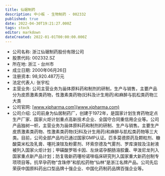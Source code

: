 ```yaml
---
title: 仙琚制药
description: 中小板 - 生物制药 - 002332
published: true
date: 2022-04-30T19:21:27.000Z
tags: stock
editor: markdown
dateCreated: 2022-01-01T00:00:00.000Z
---
```


- 公司名称: 浙江仙琚制药股份有限公司
- 股票代码: 002332.SZ
- 所在地: 浙江 - 台州市
- 成立日期: 2000年06月26日
- 注册资本: 98,920.487万元
- 法定代表人: 张宇松
- 主营业务: 公司主营业务为甾体原料药和制剂的研制，生产与销售，主要产品分为皮质激素类药物，性激素类药物(妇科及计生用药)和麻醉与肌松类药物三大类
- 公司官网: [www.xjpharma.com](www.xjpharma.com)
- 公司介绍: 公司前身为仙居制药厂，创建于1972年，是国家计划生育药物定点生产厂家、国家火炬计划重点高新技术企业、全国守合同重信用企业等。公司产品独树一帜，主营业务为甾体原料药和制剂的研制、生产与销售。主要生产皮质激素类药物、性激素类药物(妇科及计生用药)和麻醉与肌松类药物等三大类。目前，公司全部产品均已通过国家GMP认证。匹多莫德原药及颗粒剂、糠酸莫米松及乳膏、噻托溴铵及粉雾剂、环索奈德及气雾剂、罗库溴铵及注射液被列入国家火炬计划；甲磺酸罗哌卡因、左炔诺孕酮肠溶胶囊、甲泼尼龙列入国家重点新产品计划；防复吸新药噻吩诺啡临床研究列入国家重大新药创制专项项目等。抗早孕药物“含珠停”和肌松药物“仙林”是浙江名牌产品。公司先后荣获中国原料药出口型品牌十强企业、中国化药制药品牌百强企业等。


